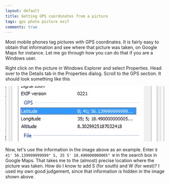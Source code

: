 ```yaml
---
layout: default
title: Getting GPS coordinates from a picture 
tags: gps photo picture exif
comments: true
---
```


Most mobile phones tag pictures with GPS coordinates. It is fairly easy to obtain that information and see where that picture was taken, on Google Maps for instance. Let me go through how you can do that if you are a Windows user.

Right click on the picture in Windows Explorer and select Properties. Head over to the Details tab in the Properties dialog. Scroll to the GPS section. It should look something like this

![Exif](/assets/img/windows-exif.png)

Now, let's use the information in the image above as an example. Enter `8 41' 56.139999999999" S, 35 5' 18.490000000005" W` in the search box in Google Maps. That takes me to the (almost) precise location where the picture was taken. How do I know to add S (for south) and W (for west)? I used my own good judgement, since that information is hidden in the image shown above.
